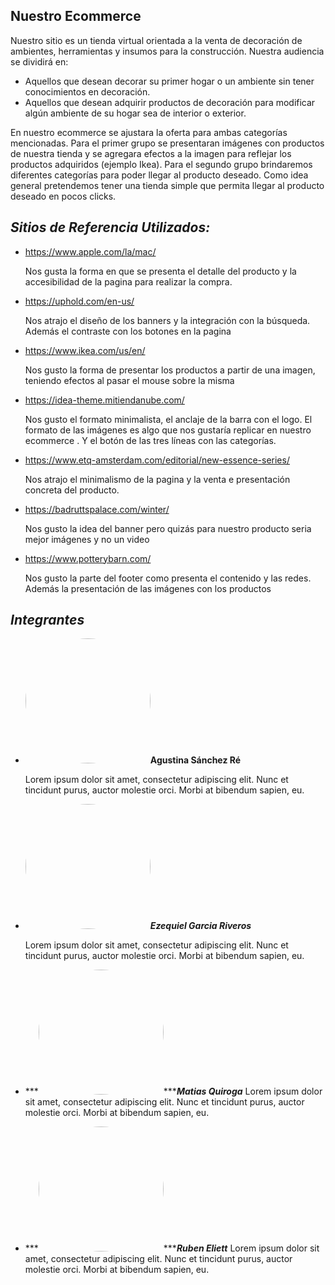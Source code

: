 ## Nuestro Ecommerce

Nuestro sitio es un tienda virtual orientada a la venta de decoración de ambientes, herramientas y insumos para la construcción. Nuestra audiencia se dividirá en:

- Aquellos que desean decorar su primer hogar o un ambiente sin tener conocimientos en decoración.
- Aquellos que desean adquirir productos de decoración para modificar algún ambiente de su hogar sea de interior o exterior.

En nuestro ecommerce se ajustara la oferta para ambas categorías mencionadas. Para el primer grupo se presentaran imágenes con productos de nuestra tienda y se agregara efectos a la imagen para reflejar los productos adquiridos (ejemplo Ikea).
Para el segundo grupo brindaremos diferentes categorías para poder llegar al producto deseado. Como idea general pretendemos tener una tienda simple que permita llegar al producto deseado en pocos clicks.



## ***Sitios de Referencia Utilizados:***

- https://www.apple.com/la/mac/ 

  Nos gusta la forma en que se presenta el detalle del producto y la accesibilidad de la pagina para realizar la compra.

- https://uphold.com/en-us/

  Nos atrajo el diseño de los banners y la integración con la búsqueda. Además el contraste con los botones en la pagina

- https://www.ikea.com/us/en/

  Nos gusto la forma de presentar los productos a partir de una imagen, teniendo efectos al pasar el mouse sobre la misma

- https://idea-theme.mitiendanube.com/

  Nos gusto el formato minimalista, el anclaje de la barra con el logo. El formato de las imágenes es algo que nos gustaría replicar en nuestro ecommerce . Y el botón de las tres líneas con las categorías.

  

- https://www.etq-amsterdam.com/editorial/new-essence-series/

  Nos atrajo el minimalismo de la pagina y la venta e presentación concreta del producto. 

- https://badruttspalace.com/winter/

  Nos gusto la idea del banner pero quizás para nuestro producto seria mejor imágenes y no un video

- https://www.potterybarn.com/

  Nos gusto la parte del footer como presenta el contenido y las redes. Además la presentación de las imágenes con los productos 



## *Integrantes*

- <img src="C:\Users\PC_DEL\Documents\Curso_Digital_house\workspace\proyecto_integrador\Grupo_9_Ecommerce_DH\img\eze.jpg" style="width:200px;border-radius:50%;display:inline;" />**Agustina Sánchez Ré**

  Lorem ipsum dolor sit amet, consectetur adipiscing elit. Nunc et tincidunt purus, auctor molestie orci. Morbi at bibendum sapien, eu.

- <img src="C:\Users\PC_DEL\Documents\Curso_Digital_house\workspace\proyecto_integrador\Grupo_9_Ecommerce_DH\img\eze.jpg" style="width:200px;border-radius:50%;display:inline;" />***Ezequiel Garcia Riveros***

  Lorem ipsum dolor sit amet, consectetur adipiscing elit. Nunc et tincidunt purus, auctor molestie orci. Morbi at bibendum sapien, eu.

- ***<img src="C:\Users\PC_DEL\Documents\Curso_Digital_house\workspace\proyecto_integrador\Grupo_9_Ecommerce_DH\img\eze.jpg" style="width:200px;border-radius:50%;display:inline;" />******Matias Quiroga***
  Lorem ipsum dolor sit amet, consectetur adipiscing elit. Nunc et tincidunt purus, auctor molestie orci. Morbi at bibendum sapien, eu.

- ***<img src="C:\Users\PC_DEL\Documents\Curso_Digital_house\workspace\proyecto_integrador\Grupo_9_Ecommerce_DH\img\eze.jpg" style="width:200px;border-radius:50%;display:inline;" />******Ruben Eliett***
  Lorem ipsum dolor sit amet, consectetur adipiscing elit. Nunc et tincidunt purus, auctor molestie orci. Morbi at bibendum sapien, eu.

